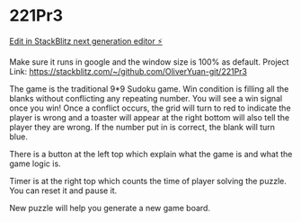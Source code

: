 # 221Pr3

[Edit in StackBlitz next generation editor ⚡️](https://stackblitz.com/~/github.com/OliverYuan-git/221Pr3)

Make sure it runs in google and the window size is 100% as default.
Project Link: https://stackblitz.com/~/github.com/OliverYuan-git/221Pr3

The game is the traditional 9*9 Sudoku game. Win condition is filling all the blanks without conflicting any repeating number. You will see a win signal once you win!
Once a conflict occurs, the grid will turn to red to indicate the player is wrong and a toaster will appear at the right bottom will also tell the player they are wrong.
If the number put in is correct, the blank will turn blue.

There is a button at the left top which explain what the game is and what the game logic is.

Timer is at the right top which counts the time of player solving the puzzle. You can reset it and pause it.

New puzzle will help you generate a new game board.


